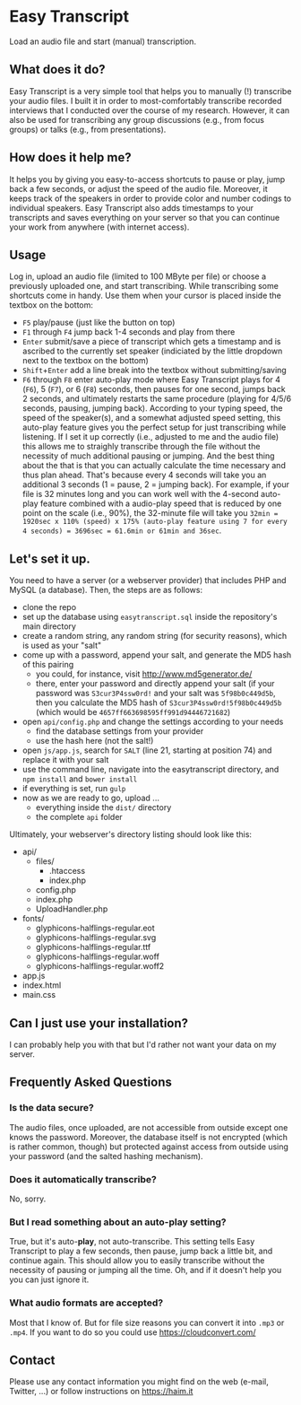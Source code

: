 # Easy Transcript
Load an audio file and start (manual) transcription.

## What does it do?
Easy Transcript is a very simple tool that helps you to manually (!) transcribe your audio files. I built it in order to most-comfortably transcribe recorded interviews that I conducted over the course of my research. However, it can also be used for transcribing any group discussions (e.g., from focus groups) or talks (e.g., from presentations).

## How does it help me?
It helps you by giving you easy-to-access shortcuts to pause or play, jump back a few seconds, or adjust the speed of the audio file. Moreover, it keeps track of the speakers in order to provide color and number codings to individual speakers. Easy Transcript also adds timestamps to your transcripts and saves everything on your server so that you can continue your work from anywhere (with internet access).

## Usage
Log in, upload an audio file (limited to 100 MByte per file) or choose a previously uploaded one, and start transcribing. While transcribing some shortcuts come in handy. Use them when your cursor is placed inside the textbox on the bottom:
- `F5` play/pause (just like the button on top)
- `F1` through `F4` jump back 1-4 seconds and play from there
- `Enter` submit/save a piece of transcript which gets a timestamp and is ascribed to the currently set speaker (indiciated by the little dropdown next to the textbox on the bottom)
- `Shift`+`Enter` add a line break into the textbox without submitting/saving
- `F6` through `F8` enter auto-play mode where Easy Transcript plays for 4 (`F6`), 5 (`F7`), or 6 (`F8`) seconds, then pauses for one second, jumps back 2 seconds, and ultimately restarts the same procedure (playing for 4/5/6 seconds, pausing, jumping back). According to your typing speed, the speed of the speaker(s), and a somewhat adjusted speed setting, this auto-play feature gives you the perfect setup for just transcribing while listening. If I set it up correctly (i.e., adjusted to me and the audio file) this allows me to straighly transcribe through the file without the necessity of much additional pausing or jumping. And the best thing about the that is that you can actually calculate the time necessary and thus plan ahead. That's because every 4 seconds will take you an additional 3 seconds (1 = pause, 2 = jumping back). For example, if your file is 32 minutes long and you can work well with the 4-second auto-play feature combined with a audio-play speed that is reduced by one point on the scale (i.e., 90%), the 32-minute file will take you `32min = 1920sec x 110% (speed) x 175% (auto-play feature using 7 for every 4 seconds) = 3696sec = 61.6min or 61min and 36sec`.

## Let's set it up.
You need to have a server (or a webserver provider) that includes PHP and MySQL (a database). Then, the steps are as follows:
- clone the repo
- set up the database using `easytranscript.sql` inside the repository's main directory
- create a random string, any random string (for security reasons), which is used as your "salt"
- come up with a password, append your salt, and generate the MD5 hash of this pairing
  - you could, for instance, visit http://www.md5generator.de/
  - there, enter your password and directly append your salt (if your password was `S3cur3P4ssw0rd!` and your salt was `5f98b0c449d5b`, then you calculate the MD5 hash of `S3cur3P4ssw0rd!5f98b0c449d5b` (which would be `4657ff663698595ff991d94446721682`)
- open `api/config.php` and change the settings according to your needs
  - find the database settings from your provider
  - use the hash here (not the salt!)
- open `js/app.js`, search for `SALT` (line 21, starting at position 74) and replace it with your salt
- use the command line, navigate into the easytranscript directory, and `npm install` and `bower install`
- if everything is set, run `gulp`
- now as we are ready to go, upload ...
  - everything inside the `dist/` directory
  - the complete `api` folder

Ultimately, your webserver's directory listing should look like this:
- api/
  - files/
    - .htaccess
	- index.php
  - config.php
  - index.php
  - UploadHandler.php
- fonts/
  - glyphicons-halflings-regular.eot
  - glyphicons-halflings-regular.svg
  - glyphicons-halflings-regular.ttf
  - glyphicons-halflings-regular.woff
  - glyphicons-halflings-regular.woff2
- app.js
- index.html
- main.css

## Can I just use your installation?
I can probably help you with that but I'd rather not want your data on my server.

## Frequently Asked Questions
### Is the data secure?
The audio files, once uploaded, are not accessible from outside except one knows the password. Moreover, the database itself is not encrypted (which is rather common, though) but protected against access from outside using your password (and the salted hashing mechanism).

### Does it automatically transcribe?
No, sorry.

### But I read something about an auto-play setting?
True, but it's auto-**play**, not auto-transcribe. This setting tells Easy Transcript to play a few seconds, then pause, jump back a little bit, and continue again. This should allow you to easily transcribe without the necessity of pausing or jumping all the time. Oh, and if it doesn't help you you can just ignore it.

### What audio formats are accepted?
Most that I know of. But for file size reasons you can convert it into `.mp3` or `.mp4`. If you want to do so you could use https://cloudconvert.com/

## Contact
Please use any contact information you might find on the web (e-mail, Twitter, ...) or follow instructions on https://haim.it